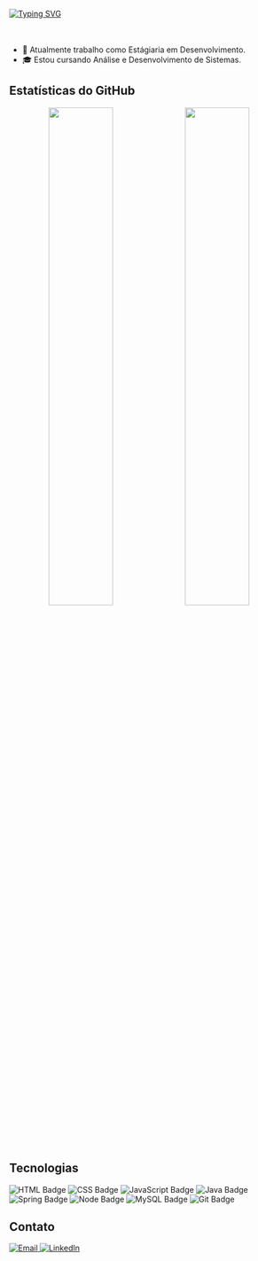 [![Typing SVG](https://readme-typing-svg.herokuapp.com/?color=grey&size=30&center=true&vCenter=true&width=1000&lines=Olá!,+Meu+nome+é+Julia+Marinetto+😎)](https://git.io/typing-svg)
<br><br><br>


- 💼 Atualmente trabalho como Estágiaria em Desenvolvimento.
- 🎓 Estou cursando Análise e Desenvolvimento de Sistemas.

## Estatísticas do GitHub
<div align="center">
  <img width="48%" src="https://github-readme-stats.vercel.app/api?username=JuMarinetto&show_icons=true&theme=dark&include_all_commits=true&count_private=true"/>
  <img width="48%" src="https://github-readme-stats.vercel.app/api/top-langs/?username=JuMarinetto&layout=compact&langs_count=6&theme=dark"/>
</div>

## Tecnologias
![HTML Badge](https://img.shields.io/badge/-HTML-E34F26?style=flat-square&logo=html5&logoColor=white)
![CSS Badge](https://img.shields.io/badge/-CSS-1572B6?style=flat-square&logo=css3&logoColor=white)
![JavaScript Badge](https://img.shields.io/badge/-JavaScript-yellow?style=flat-square&logo=JavaScript&logoColor=white)
![Java Badge](https://img.shields.io/badge/-JAVA-C21325?style=flat-square&logo=jv&logoColor=white)
![Spring Badge](https://img.shields.io/badge/-Spring-C21325?style=flat-Square&logo=Spring&logoColor=white)
![Node Badge](https://img.shields.io/badge/-Node.js-339933?style=flat-square&logo=node.js&logoColor=white)
![MySQL Badge](https://img.shields.io/badge/-MySQL-4479A1?style=flat-square&logo=MySQL&logoColor=white)
![Git Badge](https://img.shields.io/badge/-Git-F05032?style=flat-square&logo=git&logoColor=white)


## Contato
<a href="mailto:juliamarinetto12@gmail.com">
  <img src="https://img.shields.io/badge/-Gmail-red?style=for-the-badge&logo=gmail&logoColor=white" target="_blank" alt="Email">
</a>
<a href="https://www.linkedin.com/in/julia-marinetto-de-oliveira-412330191/" target="_blank">
  <img src="https://img.shields.io/badge/-LinkedIn-%230077B5?style=for-the-badge&logo=linkedin&logoColor=white" target="_blank" alt="LinkedIn">
</a>
